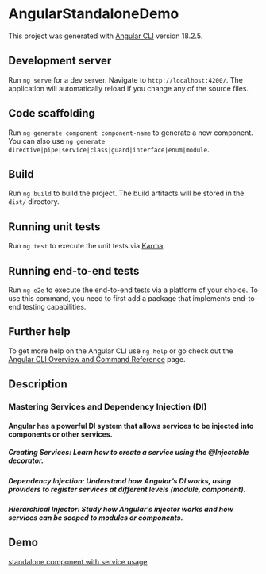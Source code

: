 # AngularStandaloneDemo

This project was generated with [Angular CLI](https://github.com/angular/angular-cli) version 18.2.5.

## Development server

Run `ng serve` for a dev server. Navigate to `http://localhost:4200/`. The application will automatically reload if you change any of the source files.

## Code scaffolding

Run `ng generate component component-name` to generate a new component. You can also use `ng generate directive|pipe|service|class|guard|interface|enum|module`.

## Build

Run `ng build` to build the project. The build artifacts will be stored in the `dist/` directory.

## Running unit tests

Run `ng test` to execute the unit tests via [Karma](https://karma-runner.github.io).

## Running end-to-end tests

Run `ng e2e` to execute the end-to-end tests via a platform of your choice. To use this command, you need to first add a package that implements end-to-end testing capabilities.

## Further help

To get more help on the Angular CLI use `ng help` or go check out the [Angular CLI Overview and Command Reference](https://angular.dev/tools/cli) page.
## Description 

### Mastering Services and Dependency Injection (DI)


 #### Angular has a powerful DI system that allows services to be injected into components or other services.

  ##### Creating Services: Learn how to create a service using the @Injectable decorator.
  ##### Dependency Injection: Understand how Angular’s DI works, using providers to register services at different levels (module, component).
  ##### Hierarchical Injector: Study how Angular’s injector works and how services can be scoped to modules or components.

## Demo

[standalone component with service usage](https://github.com/walaazahranthedeveloper/angular-lifecycle-demo/blob/master/Screenshot%202024-09-19%20171719.png)

